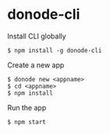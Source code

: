 # donode-cli

Install CLI globally

```
$ npm install -g donode-cli
```

Create a new app

```
$ donode new <appname>
$ cd <appname>
$ npm install
```

Run the app

```
$ npm start
```

